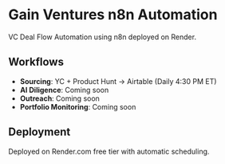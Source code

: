 ﻿# Gain Ventures n8n Automation

VC Deal Flow Automation using n8n deployed on Render.

## Workflows
- **Sourcing**: YC + Product Hunt → Airtable (Daily 4:30 PM ET)
- **AI Diligence**: Coming soon
- **Outreach**: Coming soon
- **Portfolio Monitoring**: Coming soon

## Deployment
Deployed on Render.com free tier with automatic scheduling.
